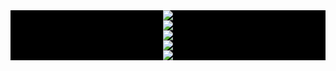 
<div style="background-color: black;">
    <div align="center">
    <img align="center" src="https://github-readme-stats.vercel.app/api?username=errorgenerator&theme=gruvbox&show_icons=true&hide_border=true"/>
</div>

<div align="center">
    <img align="center" src="https://streak-stats.demolab.com?user=errorgenerator&theme=gruvbox&hide_border=true"/>
</div>


<div align="center">
    <img align="center" src="https://github-readme-stats.vercel.app/api/top-langs/?username=errorgenerator&theme=gruvbox&layout=compact&hide_border=true"/>
</div>

<div align="center">
    <img align="center" src="https://github-profile-summary-cards.vercel.app/api/cards/repos-per-language?username=errorgenerator&theme=gruvbox"/>
</div>


<div align="center">
    <img src="https://github-profile-trophy.vercel.app/?username=errorgenerator&theme=gruvbox&no-frame=true"/>
</div>
</div>